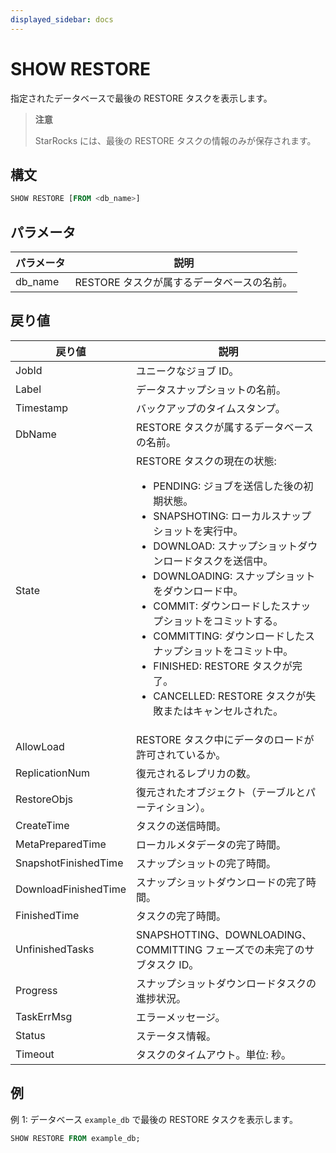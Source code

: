 ```yaml
---
displayed_sidebar: docs
---
```


# SHOW RESTORE

指定されたデータベースで最後の RESTORE タスクを表示します。

> **注意**
>
> StarRocks には、最後の RESTORE タスクの情報のみが保存されます。

## 構文

```SQL
SHOW RESTORE [FROM <db_name>]
```

## パラメータ

| **パラメータ** | **説明**                                        |
| ------------- | ------------------------------------------------ |
| db_name       | RESTORE タスクが属するデータベースの名前。       |

## 戻り値

| **戻り値**            | **説明**                                                              |
| -------------------- | --------------------------------------------------------------------- |
| JobId                | ユニークなジョブ ID。                                                 |
| Label                | データスナップショットの名前。                                        |
| Timestamp            | バックアップのタイムスタンプ。                                        |
| DbName               | RESTORE タスクが属するデータベースの名前。                            |
| State                | RESTORE タスクの現在の状態:<ul><li>PENDING: ジョブを送信した後の初期状態。</li><li>SNAPSHOTING: ローカルスナップショットを実行中。</li><li>DOWNLOAD: スナップショットダウンロードタスクを送信中。</li><li>DOWNLOADING: スナップショットをダウンロード中。</li><li>COMMIT: ダウンロードしたスナップショットをコミットする。</li><li>COMMITTING: ダウンロードしたスナップショットをコミット中。</li><li>FINISHED: RESTORE タスクが完了。</li><li>CANCELLED: RESTORE タスクが失敗またはキャンセルされた。</li></ul> |
| AllowLoad            | RESTORE タスク中にデータのロードが許可されているか。                  |
| ReplicationNum       | 復元されるレプリカの数。                                              |
| RestoreObjs          | 復元されたオブジェクト（テーブルとパーティション）。                 |
| CreateTime           | タスクの送信時間。                                                    |
| MetaPreparedTime     | ローカルメタデータの完了時間。                                        |
| SnapshotFinishedTime | スナップショットの完了時間。                                          |
| DownloadFinishedTime | スナップショットダウンロードの完了時間。                              |
| FinishedTime         | タスクの完了時間。                                                    |
| UnfinishedTasks      | SNAPSHOTTING、DOWNLOADING、COMMITTING フェーズでの未完了のサブタスク ID。 |
| Progress             | スナップショットダウンロードタスクの進捗状況。                        |
| TaskErrMsg           | エラーメッセージ。                                                    |
| Status               | ステータス情報。                                                      |
| Timeout              | タスクのタイムアウト。単位: 秒。                                      |

## 例

例 1: データベース `example_db` で最後の RESTORE タスクを表示します。

```SQL
SHOW RESTORE FROM example_db;
```